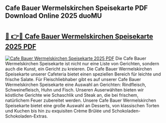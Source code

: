 ## Cafe Bauer Wermelskirchen Speisekarte PDF Download Online 2025 duoMU

# <h2><a href="http://gc8ewe4.nevu.top/?p=Cafe+Bauer+Wermelskirchen+Speisekarte">🔗 👉🔴 Cafe Bauer Wermelskirchen Speisekarte 2025 PDF</a></h2>

[![Cafe Bauer Wermelskirchen Speisekarte 2025 PDF](https://i.imgur.com/dBaPXMq.png)](http://gc8ewe4.nevu.top/?p=Cafe+Bauer+Wermelskirchen+Speisekarte)
Die Cafe Bauer Wermelskirchen Speisekarte ist nicht nur eine Liste von Gerichten, sondern auch die Kunst, ein Gericht zu kreieren. Die Cafe Bauer Wermelskirchen Speisekarte unserer Cafeteria bietet einen speziellen Bereich für leichte und frische Salate. Für Fleischliebhaber gibt es auf unserer Cafe Bauer Wermelskirchen Speisekarte eine Auswahl an Gerichten: Rindfleisch, Schweinefleisch, Huhn und Fisch. Unseren Auserwählten bieten wir köstliche Gerichte wie Schaschlik und Steak an, die bei frischem, natürlichem Feuer zubereitet werden. Unsere Cafe Bauer Wermelskirchen Speisekarte bietet eine große Auswahl an Desserts, von klassischen Torten und Kuchen bis hin zu exquisiten Crème Brûlée und Schokoladen-Schokoladen-Extras.
